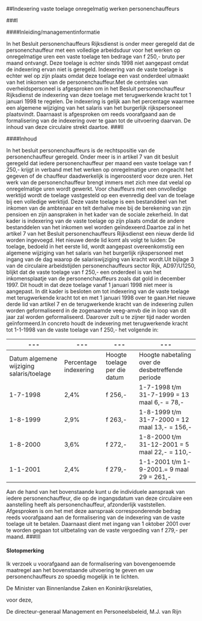 <meta http-equiv='Content-Type' content='text/html; charset=utf-8' />

##Indexering vaste toelage onregelmatig werken personenchauffeurs

###I 

####Inleiding/managementinformatie

In het Besluit personenchauffeurs Rijksdienst is onder meer geregeld dat de personenchauffeur met een volledige arbeidsduur voor het werken op onregelmatige uren een vaste toelage ten bedrage van f 250,- bruto per maand ontvangt. Deze toelage is echter sinds 1998 niet aangepast omdat de indexering ervan niet is geregeld. Indexering van de vaste toelage is echter wel op zijn plaats omdat deze toelage een vast onderdeel uitmaakt van het inkomen van de personenchauffeur.Met de centrales van overheidspersoneel is afgesproken om in het Besluit personenchauffeur Rijksdienst de indexering van deze toelage met terugwerkende kracht tot 1 januari 1998 te regelen. De indexering is gelijk aan het percentage waarmee een algemene wijziging van het salaris van het burgerlijk rijkspersoneel plaatsvindt. Daarnaast is afgesproken om reeds voorafgaand aan de formalisering van de indexering over te gaan tot de uitvoering daarvan. De inhoud van deze circulaire strekt daartoe. 
###II 

####Inhoud

In het besluit personenchauffeurs is de rechtspositie van de personenchauffeur geregeld. Onder meer is in artikel 7 van dit besluit geregeld dat iedere personenchauffeur per maand een vaste toelage van f 250,- krijgt in verband met het werken op onregelmatige uren ongeacht het gegeven of de chauffeur daadwerkelijk is ingeroosterd voor deze uren. Het werk van de personenchauffeur brengt immers met zich mee dat veelal op onregelmatige uren wordt gewerkt. Voor chauffeurs met een onvolledige werktijd wordt de toelage vastgesteld op een evenredig deel van de toelage bij een volledige werktijd. Deze vaste toelage is een bestanddeel van het inkomen van de ambtenaar en telt derhalve mee bij de berekening van zijn pensioen en zijn aanspraken in het kader van de sociale zekerheid. In dat kader is indexering van de vaste toelage op zijn plaats omdat de andere bestanddelen van het inkomen wel worden geïndexeerd.Daartoe zal in het artikel 7 van het Besluit personenchauffeurs Rijksdienst een nieuw derde lid worden ingevoegd. Het nieuwe derde lid komt als volgt te luiden: De toelage, bedoeld in het eerste lid, wordt aangepast overeenkomstig een algemene wijziging van het salaris van het burgerlijk rijkspersoneel met ingang van de dag waarop de salariswijziging van kracht wordt.Uit bijlage 3 van de circulaire arbeidstijden personenchauffeurs sector Rijk, AD97/U1250, blijkt dat de vaste toelage van f 250,- een onderdeel is van het inkomensplaatje van de personenchauffeurs zoals dat gold in december 1997. Dit houdt in dat deze toelage vanaf 1 januari 1998 niet meer is aangepast. In dit kader is besloten om tot indexering van de vaste toelage met terugwerkende kracht tot en met 1 januari 1998 over te gaan.Het nieuwe derde lid van artikel 7 en de terugwerkende kracht van de indexering zullen worden geformaliseerd in de zogenaamde veeg-amvb die in loop van dit jaar zal worden geformaliseerd. Daarover zult u te zijner tijd nader worden geïnformeerd.In concreto houdt de indexering met terugwerkende kracht tot 1-1-1998 van de vaste toelage van f 250,- het volgende in:

| --- | --- | --- | --- |
|---|---|---|---|
|Datum algemene wijziging salaris/toelage | Percentage indexering |Hoogte toelage per die datum |Hoogte nabetaling over de desbetreffende periode |
|1-7-1998 | 2,4% | f 256,- | 1-7-1998 t/m 31-7-1999 = 13 maal 6,- = 78,- |
|1-8-1999 | 2,9% | f 263,- | 1-8-1999 t/m 31-7-2000 = 12 maal 13,- = 156,- |
|1-8-2000 | 3,6% | f 272,- | 1-8-2000 t/m 31-12-2001 = 5 maal 22,- = 110,- |
|1-1-2001 | 2,4% | f 279,- | 1-1-2001 t/m 1-9-2001.=  9 maal 29 = 261,- |

Aan de hand van het bovenstaande kunt u de individuele aanspraak van iedere personenchauffeur, die op de ingangsdatum van deze circulaire een aanstelling heeft als personenchauffeur, afzonderlijk vaststellen. Afgesproken is om het met deze aanspraak corresponderende bedrag reeds voorafgaand aan de formalisering van de indexering van de vaste toelage uit te betalen. Daarnaast dient met ingang van 1 oktober 2001 over te worden gegaan tot uitbetaling van de vaste vergoeding van f 279,- per maand. 
###III 

#### Slotopmerking

Ik verzoek u voorafgaand aan de formalisering van bovengenoemde maatregel aan het bovenstaande uitvoering te geven en uw personenchauffeurs zo spoedig mogelijk in te lichten. 

De 
Minister van Binnenlandse Zaken en Koninkrijksrelaties,

voor deze,

De 
directeur-generaal Management en Personeelsbeleid,
M.J. van Rijn   
